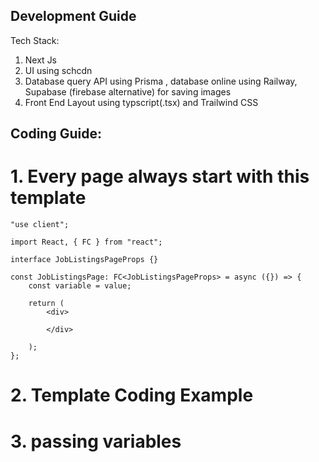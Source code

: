 ## Development Guide
Tech Stack:
1. Next Js
2. UI using schcdn
3. Database query API using Prisma , database online using Railway, Supabase (firebase alternative) for saving images 
4. Front End Layout using typscript(.tsx) and Trailwind CSS

##  Coding Guide:
# 1. Every page always start with this template

    "use client";

    import React, { FC } from "react";

    interface JobListingsPageProps {}

    const JobListingsPage: FC<JobListingsPageProps> = async ({}) => {
        const variable = value;

        return (
            <div>
            
            </div>

        );
    };


# 2.  Template Coding Example


# 3.  passing variables


